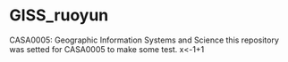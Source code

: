 # GISS_ruoyun
CASA0005: Geographic Information Systems and Science
this repository was setted for CASA0005 to make some test.
x<-1+1
